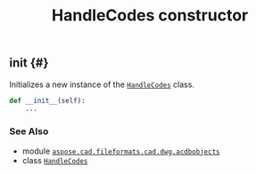 ﻿---
title: HandleCodes constructor
second_title: Aspose.CAD for Python via .NET API References
description: 
type: docs
weight: 10
url: /python-net/aspose.cad.fileformats.cad.dwg.acdbobjects/handlecodes/__init__/
is_root: false
---

## __init__ {#}

Initializes a new instance of the [`HandleCodes`](/cad/python-net/aspose.cad.fileformats.cad.dwg.acdbobjects/handlecodes) class.



```python
def __init__(self):
    ...
```





### See Also
* module [`aspose.cad.fileformats.cad.dwg.acdbobjects`](../../)
* class [`HandleCodes`](/cad/python-net/aspose.cad.fileformats.cad.dwg.acdbobjects/handlecodes)
